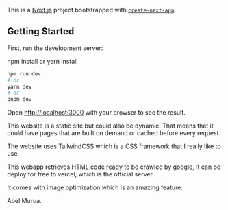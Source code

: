 This is a [Next.js](https://nextjs.org/) project bootstrapped with [`create-next-app`](https://github.com/vercel/next.js/tree/canary/packages/create-next-app).

## Getting Started

First, run the development server:

npm install or yarn install

```bash
npm run dev
# or
yarn dev
# or
pnpm dev
```

Open [http://localhost:3000](http://localhost:3000) with your browser to see the result.

This website is a static site but could also be dynamic. That means that it could have pages that are built on demand or cached before every request.

The website uses TailwindCSS which is a CSS framework that I really like to use.

This webapp retrieves HTML code ready to be crawled by google, It can be deploy for free to vercel, which is the official server.

It comes with image optimization which is an amazing feature.

Abel Murua.
